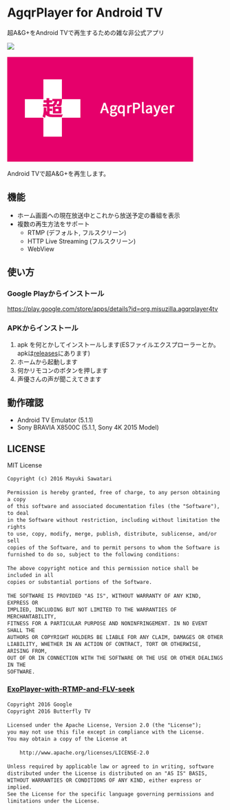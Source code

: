 # AgqrPlayer for Android TV
超A&amp;G+をAndroid TVで再生するための雑な非公式アプリ

![](https://misuzilla.visualstudio.com/_apis/public/build/definitions/da229307-e547-487a-90f4-e5923d3d3a91/1/badge)

![AgqrPlayer4Tv](AgqrPlayer4Tv/AgqrPlayer4Tv/Resources/drawable-xhdpi/Banner.png)

Android TVで超A&amp;G+を再生します。

## 機能
- ホーム画面への現在放送中とこれから放送予定の番組を表示
- 複数の再生方法をサポート
  - RTMP (デフォルト, フルスクリーン)
  - HTTP Live Streaming (フルスクリーン)
  - WebView

## 使い方
### Google Playからインストール
https://play.google.com/store/apps/details?id=org.misuzilla.agqrplayer4tv

### APKからインストール
1. apk を何とかしてインストールします(ESファイルエクスプローラーとか。apkは[releases](https://github.com/mayuki/AgqrPlayer4Tv/releases)にあります)
2. ホームから起動します
3. 何かリモコンのボタンを押します
4. 声優さんの声が聞こえてきます

## 動作確認
- Android TV Emulator (5.1.1)
- Sony BRAVIA X8500C (5.1.1, Sony 4K 2015 Model)

## LICENSE
MIT License
```
Copyright (c) 2016 Mayuki Sawatari

Permission is hereby granted, free of charge, to any person obtaining a copy
of this software and associated documentation files (the "Software"), to deal
in the Software without restriction, including without limitation the rights
to use, copy, modify, merge, publish, distribute, sublicense, and/or sell
copies of the Software, and to permit persons to whom the Software is
furnished to do so, subject to the following conditions:

The above copyright notice and this permission notice shall be included in all
copies or substantial portions of the Software.

THE SOFTWARE IS PROVIDED "AS IS", WITHOUT WARRANTY OF ANY KIND, EXPRESS OR
IMPLIED, INCLUDING BUT NOT LIMITED TO THE WARRANTIES OF MERCHANTABILITY,
FITNESS FOR A PARTICULAR PURPOSE AND NONINFRINGEMENT. IN NO EVENT SHALL THE
AUTHORS OR COPYRIGHT HOLDERS BE LIABLE FOR ANY CLAIM, DAMAGES OR OTHER
LIABILITY, WHETHER IN AN ACTION OF CONTRACT, TORT OR OTHERWISE, ARISING FROM,
OUT OF OR IN CONNECTION WITH THE SOFTWARE OR THE USE OR OTHER DEALINGS IN THE
SOFTWARE.
```

### [ExoPlayer-with-RTMP-and-FLV-seek](https://github.com/ButterflyTV/ExoPlayer-with-RTMP-and-FLV-seek)
```
Copyright 2016 Google
Copyright 2016 Butterfly TV

Licensed under the Apache License, Version 2.0 (the "License");
you may not use this file except in compliance with the License.
You may obtain a copy of the License at

    http://www.apache.org/licenses/LICENSE-2.0

Unless required by applicable law or agreed to in writing, software
distributed under the License is distributed on an "AS IS" BASIS,
WITHOUT WARRANTIES OR CONDITIONS OF ANY KIND, either express or implied.
See the License for the specific language governing permissions and
limitations under the License.
```
